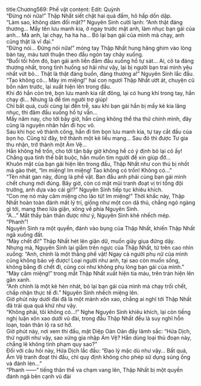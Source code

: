 title:Chương569: Phế vật
content:
Edit: Quỳnh<br>“Đừng nói nữa!” Thập Nhất siết chặt hai quả đấm, hô hấp dồn dập.<br>“Làm sao, không dám đối mặt?” Nguyên Sinh cười lạnh: “Anh thật đáng thương… Mấy tên lưu manh kia, ở ngay trước mặt anh, làm nhục bạn gái của anh… Mà anh, lại chạy, ha ha ha… Bỏ lại bạn gái của mình mà chạy, anh cũng thật là vĩ đại.”<br>“Đừng nói… Đừng nói nữa!” móng tay Thập Nhất hung hăng ghim vào lòng bàn tay, máu tươi thuận theo đầu ngón tay chảy xuống.<br>“Buổi tối hôm đó, bạn gái anh liền đâm đầu xuống hồ tự sát… Ai, cô ta đáng thương nhất, trong tình huống sợ hãi như vậy, lại bị người bạn trai mình yêu nhất vứt bỏ… Thật là thật đáng buồn, đáng thương a!” Nguyên Sinh lắc đầu.<br>“Tao không có… Mày im miệng!” hai con ngươi Thập Nhất ướt át, chuyện cũ bốn năm trước, lại xuất hiện lên trong đầu.<br>Khi đó hắn còn trẻ, bọn lưu manh kia rất đông, lại có hung khí trong tay, hắn chạy đi… Nhưng là để tìm người trợ giúp!<br>Chỉ bất quá, cuối cùng lại đến trễ, sau khi bạn gái hắn bị mấy kẻ kia lăng nhục, thì đâm đầu xuống hồ tự vẫn…<br>Mấy năm nay, cho tới bây giờ, hắn cũng không thể tha thứ chính mình, đây cũng là nguyên nhân hắn đi học võ.<br>Sau khi học võ thành công, hắn đi tìm bọn lưu manh kia, tự tay cắt đầu của bọn họ. Cũng từ đây, trở thành một kẻ liều mạng… Sau đó thì được Tư gia thu nhận, trở thành một Ám Vệ…<br>Hắn không hề trốn, cho tới tận bây giờ không hề có ý định bỏ lại cô ấy!<br>Chẳng qua tình thế bắt buộc, hắn muốn tìm người để xin giúp đỡ…<br>Khuôn mặt của bạn gái hiện lên trong đầu, Thập Nhất như con thú bị nhốt mà gào thét, “Im miệng! Im miệng! Tao không có trốn! Không có…”<br>“Tên nhát gan này, đúng là phế vật. Ban đầu anh phải cùng bạn gái mình chết chung mới đúng. Bây giờ, còn có mặt mũi tranh đoạt vị trí tổng đội trưởng, anh dựa vào cái gì!?” Nguyên Sinh tiếp tục khiêu khích.<br>“Con mẹ nó mày câm miệng cho lão tử! Im miệng!” Thời khắc này, Thập Nhất hoàn toàn đánh mất lý trí, giống như một con dã thú, chẳng ngó ngàng gì tới, mang theo lửa giận, xông về phía Nguyên Sinh.<br>“A…” Mắt thấy bản thân được như ý, Nguyên Sinh khẽ nhếch mép.<br>“Phanh”!<br>Nguyên Sinh ra một quyền, đánh vào bụng của Thập Nhất, khiến Thập Nhất ngã xuống đất.<br>“Mày chết đi!” Thập Nhất hét lên giận dữ, muốn giãy giụa đứng dậy.<br>Nhưng mà, Nguyên Sinh lại giẫm trên ngực của Thập Nhất, từ trên cao nhìn xuống: “Anh, chính là một thằng phế vật! Ngay cả người phụ nữ của mình cũng không bảo vệ được! Loại người như anh, tại sao còn muốn sống, không bằng đi chết đi, cũng coi như không phụ lòng bạn gái của mình.”<br>“Mày câm miệng!” trong mắt Thập Nhất xuất hiện tia máu, trên trán hiện lên gân xanh.<br>“Anh chính là một kẻ hèn nhát, bỏ lại bạn gái của mình mà chạy trối chết, chấp nhận thực tế đi.” Nguyên Sinh nhếch miệng lên.<br>Giờ phút này dưới đài đã là một mảnh xôn xao, chẳng ai nghĩ tới Thập Nhất đã trải qua quá khứ như vậy.<br>“Không phải, tôi không có…!” Nghe Nguyên Sinh khiêu khích, lại còn tiếng nghị luận xôn xao dưới vũ đài, trong đầu Thập Nhất đều là suy nghĩ hỗn loạn, toàn thân lộ ra sơ hở.<br>Giờ phút này, nơi xem thi đấu, mặt Diệp Oản Oản đầy lãmh sắc: “Hứa Dịch, thứ người như vậy, sao xứng gia nhập Ám Vệ? Hắn dùng loại thủ đoạn này, chẳng lẽ không tính phạm quy sao?”<br>Đối với câu hỏi này, Hứa Dịch lắc đầu: “Đạo lý mặc dù như vậy… Bất quá, Ám Vệ tranh đoạt thi đấu, chỉ quy định không cho phép sử dụng súng ống và đánh lén…”<br>“Phanh ——” tiếng thân thể va chạm vang lên, Thập Nhất bị một quyền đánh ngã bên cạnh vũ đài